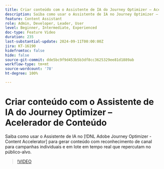 ```yaml
---
title: Criar conteúdo com o Assistente de IA do Journey Optimizer – Acelerador de Conteúdo
description: Saiba como usar o Assistente de IA no Journey Optimizer – Acelerador de Conteúdo para gerar conteúdo com reconhecimento de canal para campanhas individuais e em lote em tempo real que repercutam no público-alvo.
feature: Content Assistant
role: Admin, Developer, Leader, User
level: Beginner, Intermediate, Experienced
doc-type: Feature Video
duration: 235
last-substantial-update: 2024-09-11T00:00:00Z
jira: KT-16190
hidefromtoc: false
hide: false
source-git-commit: dde5bc9f9d453b5b3df8cc3625329ee81d1889ab
workflow-type: tm+mt
source-wordcount: '78'
ht-degree: 100%

---
```



# Criar conteúdo com o Assistente de IA do Journey Optimizer – Acelerador de Conteúdo

Saiba como usar o Assistente de IA no [!DNL Adobe Journey Optimizer - Content Accelerator] para gerar conteúdo com reconhecimento de canal para campanhas individuais e em lote em tempo real que repercutam no público-alvo.

>[!VIDEO](https://video.tv.adobe.com/v/3433552/?learn=on)

